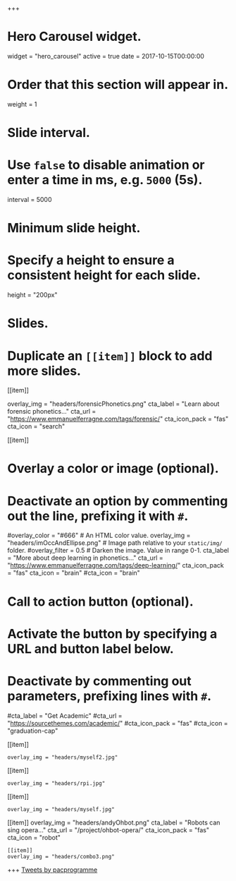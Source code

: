 +++
# Hero Carousel widget.
widget = "hero_carousel"
active = true
date = 2017-10-15T00:00:00

# Order that this section will appear in.
weight = 1

# Slide interval.
# Use `false` to disable animation or enter a time in ms, e.g. `5000` (5s).
interval = 5000

# Minimum slide height.
# Specify a height to ensure a consistent height for each slide.
height = "200px"

# Slides.
# Duplicate an `[[item]]` block to add more slides.
[[item]]

  overlay_img = "headers/forensicPhonetics.png"
  cta_label = "Learn about forensic phonetics..."
  cta_url = "https://www.emmanuelferragne.com/tags/forensic/"
  cta_icon_pack = "fas"
  cta_icon = "search"

[[item]]

  # Overlay a color or image (optional).
  #   Deactivate an option by commenting out the line, prefixing it with `#`.
  #overlay_color = "#666"  # An HTML color value.
  overlay_img = "headers/imOccAndEllipse.png"  # Image path relative to your `static/img/` folder.
  #overlay_filter = 0.5  # Darken the image. Value in range 0-1.
  cta_label = "More about deep learning in phonetics..."
  cta_url = "https://www.emmanuelferragne.com/tags/deep-learning/"
  cta_icon_pack = "fas"
  cta_icon = "brain"
  #cta_icon = "brain"

  # Call to action button (optional).
  #   Activate the button by specifying a URL and button label below.
  #   Deactivate by commenting out parameters, prefixing lines with `#`.
  #cta_label = "Get Academic"
  #cta_url = "https://sourcethemes.com/academic/"
  #cta_icon_pack = "fas"
  #cta_icon = "graduation-cap"

[[item]]


    overlay_img = "headers/myself2.jpg"
	
[[item]]

    overlay_img = "headers/rpi.jpg"

	
[[item]]

    overlay_img = "headers/myself.jpg"
[[item]]
  overlay_img = "headers/andyOhbot.png"
  cta_label = "Robots can sing opera..."
  cta_url = "/project/ohbot-opera/"
  cta_icon_pack = "fas"
  cta_icon = "robot"
	
	[[item]]
    overlay_img = "headers/combo3.png"
	

+++
<a class="twitter-timeline" data-width="500" data-height="250" href="https://twitter.com/pacprogramme?ref_src=twsrc%5Etfw">Tweets by pacprogramme</a> <script async src="https://platform.twitter.com/widgets.js" charset="utf-8"></script> 


